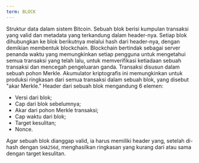 ```yaml
---
term: BLOCK
---
```


Struktur data dalam sistem Bitcoin. Sebuah blok berisi kumpulan transaksi yang valid dan metadata yang terkandung dalam header-nya. Setiap blok dihubungkan ke blok berikutnya melalui hash dari header-nya, dengan demikian membentuk blockchain. Blockchain bertindak sebagai server penanda waktu yang memungkinkan setiap pengguna untuk mengetahui semua transaksi yang telah lalu, untuk memverifikasi ketiadaan sebuah transaksi dan mencegah pengeluaran ganda. Transaksi disusun dalam sebuah pohon Merkle. Akumulator kriptografis ini memungkinkan untuk produksi ringkasan dari semua transaksi dalam sebuah blok, yang disebut "akar Merkle." Header dari sebuah blok mengandung 6 elemen:
* Versi dari blok;
* Cap dari blok sebelumnya;
* Akar dari pohon Merkle transaksi;
* Cap waktu dari blok;
* Target kesulitan;
* Nonce.

Agar sebuah blok dianggap valid, ia harus memiliki header yang, setelah di-hash dengan `SHA256d`, menghasilkan ringkasan yang kurang dari atau sama dengan target kesulitan.